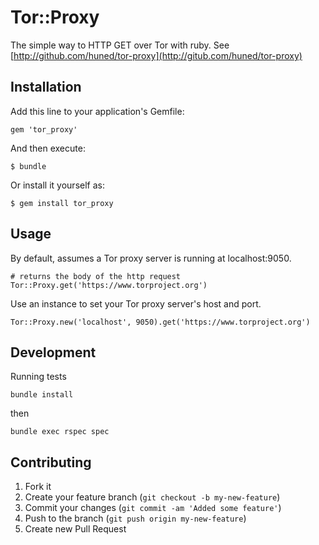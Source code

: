 # Tor::Proxy

The simple way to HTTP GET over Tor with ruby. See [http://github.com/huned/tor-proxy](http://gitub.com/huned/tor-proxy)

## Installation

Add this line to your application's Gemfile:

    gem 'tor_proxy'

And then execute:

    $ bundle

Or install it yourself as:

    $ gem install tor_proxy

## Usage

By default, assumes a Tor proxy server is running at localhost:9050.

    # returns the body of the http request
    Tor::Proxy.get('https://www.torproject.org')

Use an instance to set your Tor proxy server's host and port.

    Tor::Proxy.new('localhost', 9050).get('https://www.torproject.org')

## Development

Running tests

    bundle install

then

    bundle exec rspec spec

## Contributing

1. Fork it
2. Create your feature branch (`git checkout -b my-new-feature`)
3. Commit your changes (`git commit -am 'Added some feature'`)
4. Push to the branch (`git push origin my-new-feature`)
5. Create new Pull Request
